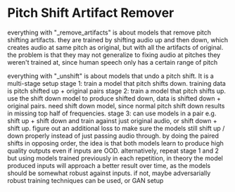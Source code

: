 # Pitch Shift Artifact Remover

everything with "_remove_artifacts" is about models that remove pitch shifting artifacts.
they are trained by shifting audio up and then down, which creates audio at same pitch as original, but with all the artifacts of original.
the problem is that they may not generalize to fixing audio at pitches they weren't trained at, since human speech only has a certain range of pitch

everything with "_unshift" is about models that undo a pitch shift.
It is a multi-stage setup
stage 1: train a model that pitch shifts down.  training data is pitch shifted up + original pairs
stage 2: train a model that pitch shifts up.  use the shift down model to produce shifted down, data is shifted down + original pairs.  need shift down model, since normal pitch shift down results in missing top half of frequencies.
stage 3: can use models in a pair e.g. shift up + shift down and train against just original audio, or shift down + shift up.  figure out an additional loss to make sure the models still shift up / down properly instead of just passing audio through.  by doing the paired shifts in opposing order, the idea is that both models learn to produce high quality outputs even if inputs are OOD.
alternatively, repeat stage 1 and 2 but using models trained previously in each repetition, in theory the model produced inputs will approach a better result over time, as the models should be somewhat robust against inputs.  if not, maybe adversarially robust training techniques can be used, or GAN setup